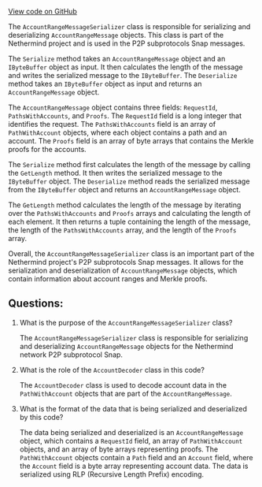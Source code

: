 [View code on GitHub](https://github.com/NethermindEth/nethermind/src/Nethermind/Nethermind.Network/P2P/Subprotocols/Snap/Messages/AccountRangeMessageSerializer.cs)

The `AccountRangeMessageSerializer` class is responsible for serializing and deserializing `AccountRangeMessage` objects. This class is part of the Nethermind project and is used in the P2P subprotocols Snap messages. 

The `Serialize` method takes an `AccountRangeMessage` object and an `IByteBuffer` object as input. It then calculates the length of the message and writes the serialized message to the `IByteBuffer`. The `Deserialize` method takes an `IByteBuffer` object as input and returns an `AccountRangeMessage` object.

The `AccountRangeMessage` object contains three fields: `RequestId`, `PathsWithAccounts`, and `Proofs`. The `RequestId` field is a long integer that identifies the request. The `PathsWithAccounts` field is an array of `PathWithAccount` objects, where each object contains a path and an account. The `Proofs` field is an array of byte arrays that contains the Merkle proofs for the accounts.

The `Serialize` method first calculates the length of the message by calling the `GetLength` method. It then writes the serialized message to the `IByteBuffer` object. The `Deserialize` method reads the serialized message from the `IByteBuffer` object and returns an `AccountRangeMessage` object.

The `GetLength` method calculates the length of the message by iterating over the `PathsWithAccounts` and `Proofs` arrays and calculating the length of each element. It then returns a tuple containing the length of the message, the length of the `PathsWithAccounts` array, and the length of the `Proofs` array.

Overall, the `AccountRangeMessageSerializer` class is an important part of the Nethermind project's P2P subprotocols Snap messages. It allows for the serialization and deserialization of `AccountRangeMessage` objects, which contain information about account ranges and Merkle proofs.
## Questions: 
 1. What is the purpose of the `AccountRangeMessageSerializer` class?
    
    The `AccountRangeMessageSerializer` class is responsible for serializing and deserializing `AccountRangeMessage` objects for the Nethermind network P2P subprotocol Snap.

2. What is the role of the `AccountDecoder` class in this code?
    
    The `AccountDecoder` class is used to decode account data in the `PathWithAccount` objects that are part of the `AccountRangeMessage`.

3. What is the format of the data that is being serialized and deserialized by this code?
    
    The data being serialized and deserialized is an `AccountRangeMessage` object, which contains a `RequestId` field, an array of `PathWithAccount` objects, and an array of byte arrays representing proofs. The `PathWithAccount` objects contain a `Path` field and an `Account` field, where the `Account` field is a byte array representing account data. The data is serialized using RLP (Recursive Length Prefix) encoding.